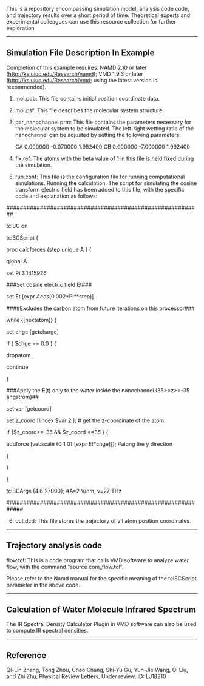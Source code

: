 This is a repository encompassing simulation model, analysis code code, and trajectory results over a short period of time. Theoretical experts and experimental colleagues can use this resource collection for further exploration
****
## Simulation File Description In Example

Completion of this example requires:
NAMD 2.10 or later (http://ks.uiuc.edu/Research/namd); VMD 1.9.3 or later (http://ks.uiuc.edu/Research/vmd; using the latest version is recommended).

1) mol.pdb: This file contains initial position coordinate data.
    
2) mol.psf: This file describes the molecular system structure.
    
3) par_nanochannel.prm: This file contains the parameters necessary for the molecular system to be simulated. The left-right wetting ratio of the nanochannel can be adjusted by setting the following parameters:
    
    CA     0.000000  -0.070000     1.992400
    CB     0.000000  -7.000000     1.992400
    
    
4) fix.ref: The atoms with the beta value of 1 in this file is held fixed during the simulation.
    
5) run.conf: This file is the configuration file for running computational simulations. Running the calculation. The script for simulating the cosine transform electric field has been  added to this file, with the specific code and explanation as follows:

##########################################################

tclBC		on

tclBCScript {

proc calcforces {step unique A } {

global A 

set Pi 3.1415926

###Set cosine electric field Et###

set Et [expr $Acos(0.002*$Pi*$*$step)]

####Excludes the carbon atom from future iterations on this processor###

while {[nextatom]} { 

set chge [getcharge]

if { $chge == 0.0 } {

dropatom

continue

}

###Apply the E(t) only to the water inside the nanochannel (35>=z>=-35 angstrom)##

set var [getcoord]

set z_coord  [lindex $var 2 ];  # get the z-coordinate of the atom

if {$z_coord>=-35 && $z_coord <=35 } {

addforce [vecscale {0 1 0} [expr $Et*$chge]]};  #along the y direction

}

}

}

tclBCArgs {4.6 27000};  #A=2 V/nm, v=27 THz

#############################################################


6) out.dcd: This file stores the trajectory of all atom position coordinates.
****
## Trajectory analysis code

flow.tcl: This is a code program that calls VMD software to analyze water flow, with the command "source com_flow.tcl".

Please refer to the Namd manual for the specific meaning of the tclBCScript parameter in the above code.
****
## Calculation of Water Molecule Infrared Spectrum

The IR Spectral Density Calculator Plugin  in VMD software can also be used to compute IR spectral densities.
****
## Reference

Qi-Lin Zhang, Tong Zhou, Chao Chang, Shi-Yu Gu, Yun-Jie Wang, Qi Liu, and Zhi Zhu, Physical Review Letters, Under review, ID: LJ18210
